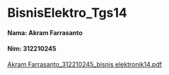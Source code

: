 # BisnisElektro_Tgs14

#### Nama: Akram Farrasanto
#### Nim: 312210245
[Akram Farrasanto_312210245_bisnis elektronik14.pdf](https://github.com/user-attachments/files/15922788/Akram.Farrasanto_312210245_bisnis.elektronik14.pdf)
